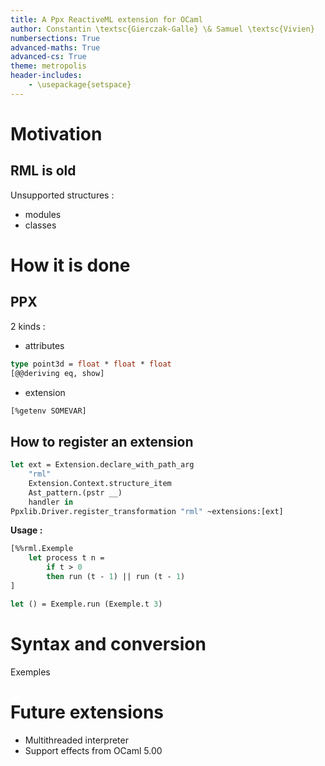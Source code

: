 ```yaml
---
title: A Ppx ReactiveML extension for OCaml
author: Constantin \textsc{Gierczak-Galle} \& Samuel \textsc{Vivien}
numbersections: True
advanced-maths: True
advanced-cs: True
theme: metropolis
header-includes:
    - \usepackage{setspace}
---
```


# Motivation

## RML is old

Unsupported structures :

- modules
- classes

# How it is done

## PPX

2 kinds :

- attributes

```ocaml
type point3d = float * float * float
[@@deriving eq, show]
```

- extension

```ocaml
[%getenv SOMEVAR]
```

## How to register an extension

```ocaml
let ext = Extension.declare_with_path_arg
    "rml"
    Extension.Context.structure_item
    Ast_pattern.(pstr __)
    handler in 
Ppxlib.Driver.register_transformation "rml" ~extensions:[ext]
```

**Usage :**

```ocaml
[%%rml.Exemple
    let process t n =
        if t > 0 
        then run (t - 1) || run (t - 1)  
]

let () = Exemple.run (Exemple.t 3)
```

# Syntax and conversion

Exemples

# Future extensions

- Multithreaded interpreter
- Support effects from OCaml 5.00
